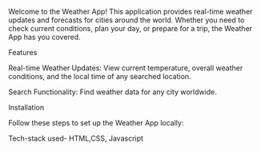 

Welcome to the Weather App! This application provides real-time weather updates and forecasts for cities around the world. Whether you need to check current conditions, plan your day, or prepare for a trip, the Weather App has you covered.

Features

Real-time Weather Updates: View current temperature, overall weather conditions, and the local time of any searched location.

Search Functionality: Find weather data for any city worldwide.

Installation

Follow these steps to set up the Weather App locally:

Tech-stack used- HTML,CSS, Javascript
